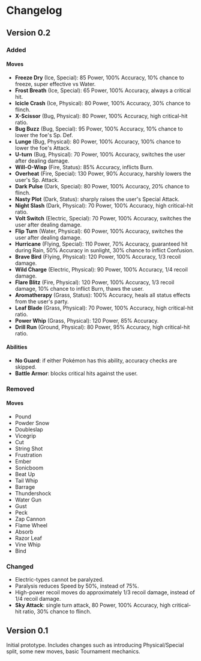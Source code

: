 # Changelog

## Version 0.2

### Added

#### Moves
- **Freeze Dry** (Ice, Special): 85 Power, 100% Accuracy, 10% chance to freeze, super effective vs Water.
- **Frost Breath** (Ice, Special): 65 Power, 100% Accuracy, always a critical hit.
- **Icicle Crash** (Ice, Physical): 80 Power, 100% Accuracy, 30% chance to flinch.
- **X-Scissor** (Bug, Physical): 80 Power, 100% Accuracy, high critical-hit ratio.
- **Bug Buzz** (Bug, Special): 95 Power, 100% Accuracy, 10% chance to lower the foe's Sp. Def.
- **Lunge** (Bug, Physical): 80 Power, 100% Accuracy, 100% chance to lower the foe's Attack.
- **U-turn** (Bug, Physical): 70 Power, 100% Accuracy, switches the user after dealing damage.
- **Will-O-Wisp** (Fire, Status): 85% Accuracy, inflicts Burn.
- **Overheat** (Fire, Special): 130 Power, 90% Accuracy, harshly lowers the user's Sp. Attack.
- **Dark Pulse** (Dark, Special): 80 Power, 100% Accuracy, 20% chance to flinch.
- **Nasty Plot** (Dark, Status): sharply raises the user's Special Attack.
- **Night Slash** (Dark, Physical): 70 Power, 100% Accuracy, high critical-hit ratio.
- **Volt Switch** (Electric, Special): 70 Power, 100% Accuracy, switches the user after dealing damage.
- **Flip Turn** (Water, Physical): 60 Power, 100% Accuracy, switches the user after dealing damage.
- **Hurricane** (Flying, Special): 110 Power, 70% Accuracy, guaranteed hit during Rain, 50% Accuracy in sunlight, 30% chance to inflict Confusion.
- **Brave Bird** (Flying, Physical): 120 Power, 100% Accuracy, 1/3 recoil damage.
- **Wild Charge** (Electric, Physical): 90 Power, 100% Accuracy, 1/4 recoil damage.
- **Flare Blitz** (Fire, Physical): 120 Power, 100% Accuracy, 1/3 recoil damage, 10% chance to inflict Burn, thaws the user.
- **Aromatherapy** (Grass, Status): 100% Accuracy, heals all status effects from the user's party.
- **Leaf Blade** (Grass, Physical): 70 Power, 100% Accuracy, high critical-hit ratio.
- **Power Whip** (Grass, Physical): 120 Power, 85% Accuracy.
- **Drill Run** (Ground, Physical): 80 Power, 95% Accuracy, high critical-hit ratio.

#### Abilities
- **No Guard**: if either Pokémon has this ability, accuracy checks are skipped.
- **Battle Armor**: blocks critical hits against the user.

### Removed

#### Moves
- Pound
- Powder Snow
- Doubleslap
- Vicegrip
- Cut
- String Shot
- Frustration
- Ember
- Sonicboom
- Beat Up
- Tail Whip
- Barrage
- Thundershock
- Water Gun
- Gust
- Peck
- Zap Cannon
- Flame Wheel
- Absorb
- Razor Leaf
- Vine Whip
- Bind

### Changed
- Electric-types cannot be paralyzed.
- Paralysis reduces Speed by 50%, instead of 75%.
- High-power recoil moves do approximately 1/3 recoil damage, instead of 1/4 recoil damage.
- **Sky Attack**: single turn attack, 80 Power, 100% Accuracy, high critical-hit ratio, 30% chance to flinch.


## Version 0.1

Initial prototype.
Includes changes such as introducing Physical/Special split, some new moves, basic Tournament mechanics.

